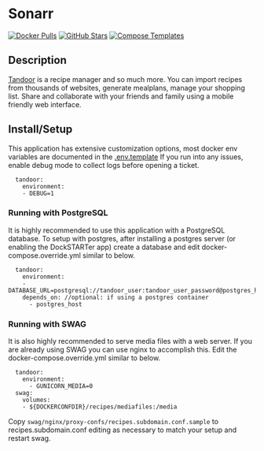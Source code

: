 # Sonarr

[![Docker Pulls](https://img.shields.io/docker/pulls/vabene1111/recipes?style=flat-square&color=607D8B&label=docker%20pulls&logo=docker)](https://hub.docker.com/r/vabene1111/recipes)
[![GitHub Stars](https://img.shields.io/github/stars//vabene1111/recipes?style=flat-square&color=607D8B&label=github%20stars&logo=github)](https://github.com//vabene1111/recipes)
[![Compose Templates](https://img.shields.io/static/v1?style=flat-square&color=607D8B&label=compose&message=templates)](https://github.com/GhostWriters/DockSTARTer/tree/master/compose/.apps/tandoor)

## Description

[Tandoor](https://docs.tandoor.dev/) is a recipe manager and so much more.
You can import recipes from thousands of websites, generate mealplans, manage your shopping list.
Share and collaborate with your friends and family using a mobile friendly web interface.

## Install/Setup

This application has extensive customization options, most docker env variables are documented in the [.env.template](https://raw.githubusercontent.com/vabene1111/recipes/master/.env.template)
If you run into any issues, enable debug mode to collect logs before opening a ticket.
```
  tandoor:
    environment:
    - DEBUG=1
```

### Running with PostgreSQL
It is highly recommended to use this application with a PostgreSQL database.
To setup with postgres, after installing a postgres server (or enabling the DockSTARTer app) create a database and edit docker-compose.override.yml similar to below.
```
  tandoor:
    environment:
    - DATABASE_URL=postgresql://tandoor_user:tandoor_user_password@postgres_host/tandoor_db:5432
    depends_on: //optional: if using a postgres container
      - postgres_host
```

### Running with SWAG
It is also highly recommended to serve media files with a web server.  If you are already using SWAG you can use nginx to accomplish this.
Edit the docker-compose.override.yml similar to below.

```
  tandoor:
    environment:
      - GUNICORN_MEDIA=0
  swag:
    volumes:
    - ${DOCKERCONFDIR}/recipes/mediafiles:/media
```

Copy `swag/nginx/proxy-confs/recipes.subdomain.conf.sample` to recipes.subdomain.conf editing as necessary to match your setup and restart swag.
